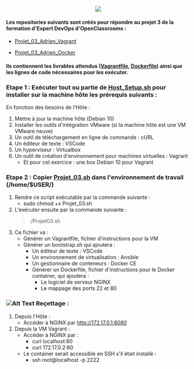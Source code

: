 <p align="center">
  <img src="https://i.imgur.com/V4ObU05.jpg">
</p>

#### Les repositories suivants sont créés pour répondre au projet 3 de la formation d'Expert DevOps d'OpenClassrooms :
  - [Projet_03_Adrien_Vagrant](https://github.com/adrien13330/Projet_03_Adrien_Vagrant/)
  
  - [Projet_03_Adrien_Docker](https://github.com/adrien13330/Projet_03_Adrien_Docker/)
#### Ils contiennent les livrables attendus ([Vagrantfile](https://github.com/adrien13330/Projet_03_Adrien_Vagrant/blob/master/Vagrantfile), [Dockerfile](https://github.com/adrien13330/Projet_03_Adrien_Docker/blob/master/Dockerfile)) ainsi que les lignes de code nécessaires pour les exécuter.

### Etape 1 : Exécuter tout ou partie de [Host_Setup.sh](https://github.com/adrien13330/Projet_03_Adrien_Vagrant/blob/master/Host_Setup.sh) pour installer sur la machine hôte les prérequis suivants :

En fonction des besoins de l'Hôte :
  1. Mettre à jour la machine hôte (Debian 10)
  2. Installer les outils d'intégration VMware (si la machine hôte est une VM VMware neuve)
  3. Un outil de téléchargement en ligne de commande : cURL
  4. Un éditeur de texte : VSCode
  5. Un hyperviseur : Virtualbox
  6. Un outil de création d'environnement pour machines virtuelles : Vagrant
     - Et pour cet exercice : une box Debian 10 pour Vagrant

### Etape 2 : Copier [Projet_03.sh](https://github.com/adrien13330/Projet_03_Adrien_Vagrant/blob/master/Projet_3.sh) dans l'environnement de travail (/home/$USER/)
  1. Rendre ce script exécutable par la commande suivante :
     - sudo chmod +x Projet_03.sh
  2. L'exécuter ensuite par la commande suivante :
     > ./Projet03.sh
  2. Ce fichier va :
     - Générer un Vagrantfile, fichier d'instructions pour la VM
     - Générer un bootstrap.sh qui ajoutera :
          - Un éditeur de texte : VSCode
          - Un environnement de virtualisation : Ansible
          - Un gestionnaire de conteneurs : Docker CE 
          - Générer un Dockerfile, fichier d'instructions pour le Docker container, qui ajoutera :
            - Le logiciel de serveur NGINX
            - Le mappage des ports 22 et 80
  
### ![Alt Text](https://i.imgur.com/U0GPAaw.png) Reçettage :
  1. Depuis l'Hôte :
     - Accéder à NGINX par http://172.17.0.1:8080
  2. Depuis la VM Vagrant :
     - Accéder à NGINX par :
       - curl localhost:80
       - curl 172.17.0.2:80
     - Le container serait accessible en SSH s'il était installé :
       - ssh root@localhost -p 2222
